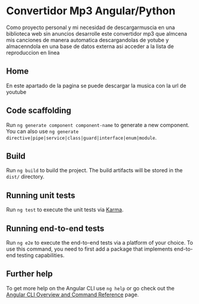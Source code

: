 # Convertidor Mp3 Angular/Python

Como proyecto personal y mi necesidad de descargarmuscia en una biblioteca web sin anuncios desarrolle este convertidor mp3 que almcena mis canciones de manera automatica descargandolas de yotube y almacenndola en una base de datos externa asi acceder a la lista de reproduccion en linea

## Home
En este apartado de la pagina se puede descargar la musica con la url de youtube

## Code scaffolding

Run `ng generate component component-name` to generate a new component. You can also use `ng generate directive|pipe|service|class|guard|interface|enum|module`.

## Build

Run `ng build` to build the project. The build artifacts will be stored in the `dist/` directory.

## Running unit tests

Run `ng test` to execute the unit tests via [Karma](https://karma-runner.github.io).

## Running end-to-end tests

Run `ng e2e` to execute the end-to-end tests via a platform of your choice. To use this command, you need to first add a package that implements end-to-end testing capabilities.

## Further help

To get more help on the Angular CLI use `ng help` or go check out the [Angular CLI Overview and Command Reference](https://angular.io/cli) page.
